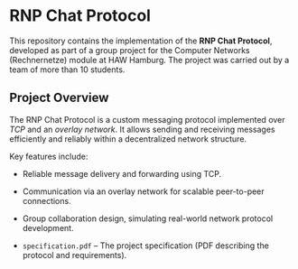 # RNP Chat Protocol

This repository contains the implementation of the **RNP Chat Protocol**, developed as part of a group project for the Computer Networks (Rechnernetze) module at HAW Hamburg. The project was carried out by a team of more than 10 students.

## Project Overview

The RNP Chat Protocol is a custom messaging protocol implemented over _TCP_ and an _overlay network_. It allows sending and receiving messages efficiently and reliably within a decentralized network structure.

Key features include:

- Reliable message delivery and forwarding using TCP.
- Communication via an overlay network for scalable peer-to-peer connections.
- Group collaboration design, simulating real-world network protocol development.


- `specification.pdf` – The project specification (PDF describing the protocol and requirements).  
